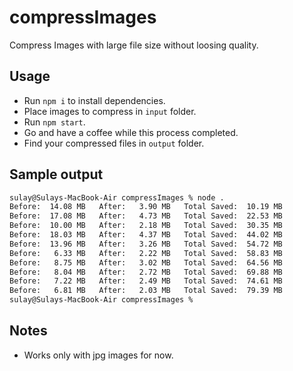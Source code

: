 # compressImages

Compress Images with large file size without loosing quality.

## Usage

- Run `npm i` to install dependencies.
- Place images to compress in `input` folder.
- Run `npm start`.
- Go and have a coffee while this process completed.
- Find your compressed files in `output` folder.

## Sample output

```bash
sulay@Sulays-MacBook-Air compressImages % node .
Before:  14.08 MB   After:   3.90 MB   Total Saved:  10.19 MB
Before:  17.08 MB   After:   4.73 MB   Total Saved:  22.53 MB
Before:  10.00 MB   After:   2.18 MB   Total Saved:  30.35 MB
Before:  18.03 MB   After:   4.37 MB   Total Saved:  44.02 MB
Before:  13.96 MB   After:   3.26 MB   Total Saved:  54.72 MB
Before:   6.33 MB   After:   2.22 MB   Total Saved:  58.83 MB
Before:   8.75 MB   After:   3.02 MB   Total Saved:  64.56 MB
Before:   8.04 MB   After:   2.72 MB   Total Saved:  69.88 MB
Before:   7.22 MB   After:   2.49 MB   Total Saved:  74.61 MB
Before:   6.81 MB   After:   2.03 MB   Total Saved:  79.39 MB
sulay@Sulays-MacBook-Air compressImages %
```

## Notes

- Works only with jpg images for now.

